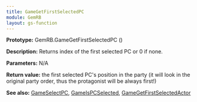 ```yaml
---
title: GameGetFirstSelectedPC
module: GemRB
layout: gs-function
---
```


**Prototype:** GemRB.GameGetFirstSelectedPC ()

**Description:** Returns index of the first selected PC or 0 if none.

**Parameters:** N/A

**Return value:** the first selected PC's position in the party (it will 
look in the original party order, thus the protagonist will be always 
first!)

**See also:** [GameSelectPC](GameSelectPC.md), [GameIsPCSelected](GameIsPCSelected.md), [GameGetFirstSelectedActor](GameGetFirstSelectedActor.md)

